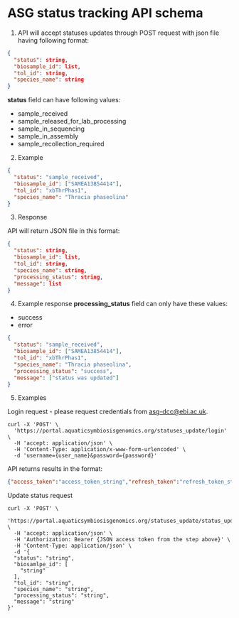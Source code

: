 # ASG status tracking API schema

1. API will accept statuses updates through POST request with json file having 
following format:

```json
{
  "status": string,
  "biosample_id": list,
  "tol_id": string,
  "species_name": string
}
```
**status** field can have following values:
- sample_received
- sample_released_for_lab_processing
- sample_in_sequencing
- sample_in_assembly
- sample_recollection_required
2. Example
```json
{
  "status": "sample_received",
  "biosample_id": ["SAMEA13854414"],
  "tol_id": "xbThrPhas1",
  "species_name": "Thracia phaseolina"
}
```

3. Response

API will return JSON file in this format:
```json
{
  "status": string,
  "biosample_id": list,
  "tol_id": string,
  "species_name": string,
  "processing_status": string,
  "message": list
}
```

4. Example response
**processing_status** field can only have these values:
- success
- error
```json
{
  "status": "sample_received",
  "biosample_id": ["SAMEA13854414"],
  "tol_id": "xbThrPhas1",
  "species_name": "Thracia phaseolina",
  "processing_status": "success",
  "message": ["status was updated"]
}
```

5. Examples

Login request - please request credentials from
[asg-dcc@ebi.ac.uk](mailto:asg-dcc@ebi.ac.uk).
```http request
curl -X 'POST' \
  'https://portal.aquaticsymbiosisgenomics.org/statuses_update/login' \
  -H 'accept: application/json' \
  -H 'Content-Type: application/x-www-form-urlencoded' \
  -d 'username={user_name}&password={password}'
```
API returns results in the format:
```json
{"access_token":"access_token_string","refresh_token":"refresh_token_string"}
```

Update status request
```http request
curl -X 'POST' \
  'https://portal.aquaticsymbiosisgenomics.org/statuses_update/status_update/' \
  -H 'accept: application/json' \
  -H 'Authorization: Bearer {JSON access token from the step above}' \
  -H 'Content-Type: application/json' \
  -d '{
  "status": "string",
  "biosamlpe_id": [
    "string"
  ],
  "tol_id": "string",
  "species_name": "string",
  "processing_status": "string",
  "message": "string"
}'
```
